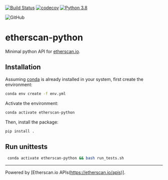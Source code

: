 [![Build Status](https://travis-ci.com/pcko1/etherscan-python.svg?branch=master)](https://travis-ci.com/pcko1/etherscan-python) 
[![codecov](https://codecov.io/gh/pcko1/etherscan-python/branch/master/graph/badge.svg)](https://codecov.io/gh/pcko1/etherscan-python)
[![Python 3.8](https://img.shields.io/badge/python-3.8-blue.svg)](https://www.python.org/downloads/release/python-385/)

![GitHub](https://img.shields.io/github/license/pcko1/etherscan-python)

# etherscan-python

Minimal python API for [etherscan.io](etherscan.io).

## Installation

Assuming [conda](https://docs.conda.io/en/latest/miniconda.html) is already installed in your system, first create the environment:

``` bash
conda env create -f env.yml
```

Activate the environment:

``` bash
conda activate etherscan-python
```

Then, install the package:

``` bash
pip install .
```

## Run unittests

 

``` bash
 conda activate etherscan-python && bash run_tests.sh
 ````

___
Powered by [Etherscan.io APIs(https://etherscan.io/apis)].
